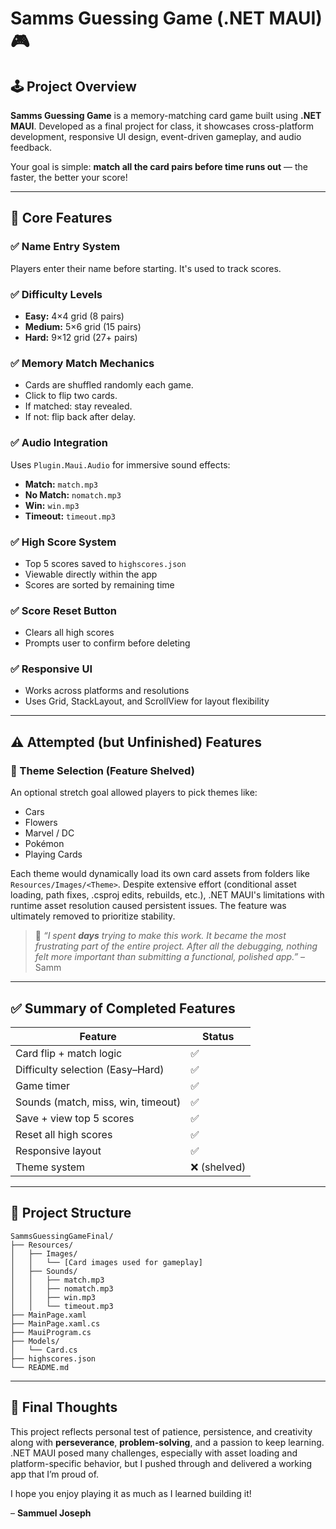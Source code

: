 # Samms Guessing Game (.NET MAUI) 🎮

## 🕹️ Project Overview
**Samms Guessing Game** is a memory-matching card game built using **.NET MAUI**. Developed as a final project for class, it showcases cross-platform development, responsive UI design, event-driven gameplay, and audio feedback.

Your goal is simple: **match all the card pairs before time runs out** — the faster, the better your score!

---

## 🎯 Core Features

### ✅ Name Entry System
Players enter their name before starting. It's used to track scores.

### ✅ Difficulty Levels
- **Easy:** 4×4 grid (8 pairs)  
- **Medium:** 5×6 grid (15 pairs)  
- **Hard:** 9×12 grid (27+ pairs)

### ✅ Memory Match Mechanics
- Cards are shuffled randomly each game.
- Click to flip two cards.
- If matched: stay revealed.
- If not: flip back after delay.

### ✅ Audio Integration
Uses `Plugin.Maui.Audio` for immersive sound effects:
- **Match:** `match.mp3`
- **No Match:** `nomatch.mp3`
- **Win:** `win.mp3`
- **Timeout:** `timeout.mp3`

### ✅ High Score System
- Top 5 scores saved to `highscores.json`
- Viewable directly within the app
- Scores are sorted by remaining time

### ✅ Score Reset Button
- Clears all high scores
- Prompts user to confirm before deleting

### ✅ Responsive UI
- Works across platforms and resolutions
- Uses Grid, StackLayout, and ScrollView for layout flexibility

---

## ⚠️ Attempted (but Unfinished) Features

### 🎨 Theme Selection (Feature Shelved)
An optional stretch goal allowed players to pick themes like:
- Cars
- Flowers
- Marvel / DC
- Pokémon
- Playing Cards

Each theme would dynamically load its own card assets from folders like `Resources/Images/<Theme>`. Despite extensive effort (conditional asset loading, path fixes, .csproj edits, rebuilds, etc.), .NET MAUI's limitations with runtime asset resolution caused persistent issues. The feature was ultimately removed to prioritize stability.

> 💭 *“I spent **days** trying to make this work. It became the most frustrating part of the entire project. After all the debugging, nothing felt more important than submitting a functional, polished app.”* – Samm

---

## ✅ Summary of Completed Features

| Feature                         | Status  |
|---------------------------------|---------|
| Card flip + match logic         | ✅       |
| Difficulty selection (Easy–Hard)| ✅       |
| Game timer                      | ✅       |
| Sounds (match, miss, win, timeout) | ✅    |
| Save + view top 5 scores        | ✅       |
| Reset all high scores           | ✅       |
| Responsive layout               | ✅       |
| Theme system                    | ❌ (shelved) |

---

## 📁 Project Structure

```
SammsGuessingGameFinal/
├── Resources/
│   ├── Images/
│   │   └── [Card images used for gameplay]
│   ├── Sounds/
│   │   ├── match.mp3
│   │   ├── nomatch.mp3
│   │   ├── win.mp3
│   │   └── timeout.mp3
├── MainPage.xaml
├── MainPage.xaml.cs
├── MauiProgram.cs
├── Models/
│   └── Card.cs
├── highscores.json
└── README.md
```

---

## 💭 Final Thoughts

This project reflects personal test of patience, persistence, and creativity along with **perseverance**, **problem-solving**, and a passion to keep learning. .NET MAUI posed many challenges, especially with asset loading and platform-specific behavior, but I pushed through and delivered a working app that I’m proud of.

I hope you enjoy playing it as much as I learned building it!

– **Sammuel Joseph**
